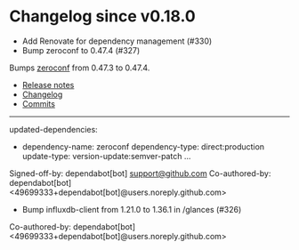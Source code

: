 # Changelog since v0.18.0
- Add Renovate for dependency management (#330) 
- Bump zeroconf to 0.47.4 (#327)

Bumps [zeroconf](https://github.com/python-zeroconf/python-zeroconf) from 0.47.3 to 0.47.4.
- [Release notes](https://github.com/python-zeroconf/python-zeroconf/releases)
- [Changelog](https://github.com/python-zeroconf/python-zeroconf/blob/master/CHANGELOG.md)
- [Commits](https://github.com/python-zeroconf/python-zeroconf/compare/0.47.3...0.47.4)

---
updated-dependencies:
- dependency-name: zeroconf
  dependency-type: direct:production
  update-type: version-update:semver-patch
...

Signed-off-by: dependabot[bot] <support@github.com>
Co-authored-by: dependabot[bot] <49699333+dependabot[bot]@users.noreply.github.com> 
- Bump influxdb-client from 1.21.0 to 1.36.1 in /glances (#326)

Co-authored-by: dependabot[bot] <49699333+dependabot[bot]@users.noreply.github.com> 
